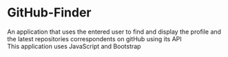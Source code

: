 # GitHub-Finder
An application that uses the entered user to find and display the profile and the latest repositories correspondents on gitHub using its API<br>
This application uses JavaScript and Bootstrap
